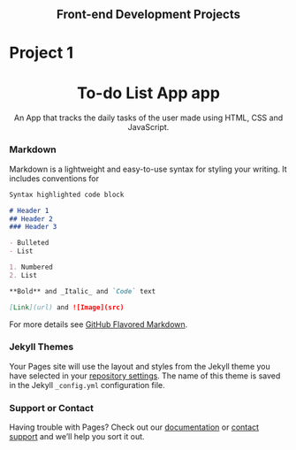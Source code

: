 <div align="center"> 
  <h2><b>Front-end Development Projects</b></h2>
</div>



# Project 1                                                                         
<div align="center"> 
  <h1><b> To-do List App app</b></h1> 
  <p> An App that tracks the daily tasks of the user made using HTML, CSS and JavaScript.</p>
</div>

  
  
### Markdown

Markdown is a lightweight and easy-to-use syntax for styling your writing. It includes conventions for

```markdown
Syntax highlighted code block

# Header 1
## Header 2
### Header 3

- Bulleted
- List

1. Numbered
2. List

**Bold** and _Italic_ and `Code` text

[Link](url) and ![Image](src)
```

For more details see [GitHub Flavored Markdown](https://guides.github.com/features/mastering-markdown/).

### Jekyll Themes

Your Pages site will use the layout and styles from the Jekyll theme you have selected in your [repository settings](https://github.com/Matthew-Mcds/Matthew-Mcds.github.io/settings). The name of this theme is saved in the Jekyll `_config.yml` configuration file.

### Support or Contact

Having trouble with Pages? Check out our [documentation](https://docs.github.com/categories/github-pages-basics/) or [contact support](https://github.com/contact) and we’ll help you sort it out.
